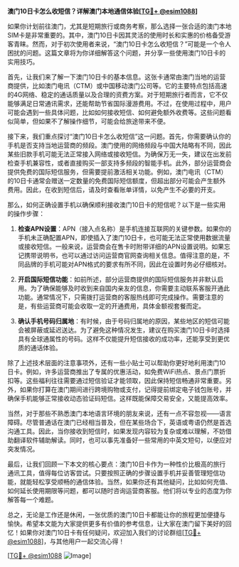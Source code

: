 **澳门10日卡怎么收短信？详解澳门本地通信体验[[TG💪+ @esim1088](https://t.me/s/esim1088)]**

如果你计划前往澳门，尤其是短期旅行或商务考察，那么选择一张合适的澳门本地SIM卡是非常重要的。其中，澳门10日卡因其灵活的使用时长和实惠的价格备受游客青睐。然而，对于初次使用者来说，“澳门10日卡怎么收短信？”可能是一个令人困扰的问题。这篇文章将为你详细解答这个问题，并分享一些使用澳门10日卡的实用技巧。

首先，让我们来了解一下澳门10日卡的基本信息。这张卡通常由澳门当地的运营商提供，比如澳门电讯（CTM）或中国移动澳门公司等。它的主要特点包括高速的4G网络、稳定的通话质量以及合理的资费方案。对于短期旅行者而言，它不仅能够满足日常通讯需求，还能帮助节省国际漫游费用。不过，在使用过程中，用户可能会遇到一些具体问题，比如如何接收短信、如何避免额外收费等。这些问题看似简单，但如果不了解操作细节，可能会给旅途带来不便。

接下来，我们重点探讨“澳门10日卡怎么收短信”这一问题。首先，你需要确认你的手机是否支持当地运营商的频段。澳门使用的网络频段与中国大陆略有不同，因此某些旧款手机可能无法正常接入网络或接收短信。为确保万无一失，建议在出发前检查手机兼容性，或者直接购买一部支持多频段的智能手机。此外，部分运营商会提供免费的国际短信服务，但需要提前激活相关功能。例如，澳门电讯（CTM）的10日卡通常会赠送一定数量的免费国际短信额度，但超出部分可能会产生额外费用。因此，在收到短信后，请及时查看账单详情，以免产生不必要的开支。

那么，如何正确设置手机以确保顺利接收澳门10日卡的短信呢？以下是一些实用的操作步骤：

1. **检查APN设置**：APN（接入点名称）是手机连接互联网的关键参数。如果你的手机未正确配置APN，即使插入了澳门10日卡，也可能无法正常使用数据流量或接收短信。一般来说，运营商会在售卡时附带详细的APN设置说明。如果忘记携带说明书，也可以通过访问运营商官网查询相关信息。值得注意的是，不同品牌的手机可能对APN格式的要求有所不同，因此在设置时务必仔细核对。

2. **开启国际短信功能**：如前所述，部分运营商提供的国际短信服务并非默认启用。为了确保能够及时收到来自国内亲友的信息，你需要主动联系客服开通此功能。通常情况下，只需拨打运营商的客服热线即可完成操作。需要注意的是，有些运营商可能会收取一定的开通费用，具体金额视套餐而定。

3. **确认手机号码归属地**：有时候，由于号码归属地的原因，某些地区的短信可能会被屏蔽或延迟送达。为了避免这种情况发生，建议在购买澳门10日卡时选择具有全球通属性的号码。这样不仅能提升短信接收的成功率，还能享受到更优质的通话体验。

除了上述技术层面的注意事项外，还有一些小贴士可以帮助你更好地利用澳门10日卡。例如，许多运营商推出了专属的优惠活动，如免费WiFi热点、景点门票折扣等。这些福利往往需要通过短信验证才能领取，因此保持短信畅通非常重要。另外，如果你打算在澳门期间进行跨境购物或支付，记得提前绑定电子钱包账号，并确保手机能够正常接收动态验证码短信。这样既能保障交易安全，又能提高效率。

当然，对于那些不熟悉澳门本地语言环境的朋友来说，还有一点不容忽视——语言障碍。尽管普通话在澳门已经相当普及，但在某些场合下，英语或粤语仍然是首选沟通工具。因此，当你接收到短信时，如果发现内容较为复杂或难以理解，不妨借助翻译软件辅助解读。同时，也可以事先准备好一些常用的中英文短句，以便应对突发情况。

最后，让我们回顾一下本文的核心要点：澳门10日卡作为一种性价比极高的旅行通讯工具，值得每位访客尝试。只要按照正确的步骤设置手机并妥善管理短信功能，就能轻松享受顺畅的通信体验。当然，如果你还有其他疑问，比如如何充值、如何延长使用期限等问题，都可以随时咨询运营商客服。他们将以专业的态度为你解答每一个难题。

总之，无论是工作还是休闲，一张优质的澳门10日卡都能让你的旅程更加便捷与愉快。希望本文能为大家提供更多有价值的参考信息，让大家在澳门留下美好的回忆！如果你对澳门10日卡有任何疑问，欢迎加入我们的讨论群组[[TG💪+ @esim1088](https://t.me/s/esim1088)]，与其他用户一起交流心得！

[[TG💪+ @esim1088](https://t.me/s/esim1088) ![Image](https://i.postimg.cc/4NQfJmqS/Snipaste-2025-05-13-00-14-12.png)]